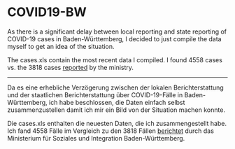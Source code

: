 # COVID19-BW

As there is a significant delay between local reporting and state reporting of
COVID-19 cases in Baden-Württemberg, I decided to just compile the data myself
to get an idea of the situation.

The cases.xls contain the most recent data I compiled. I found 4558 cases vs.
the 3818 cases
[reported](https://sozialministerium.baden-wuerttemberg.de/de/gesundheit-pflege/gesundheitsschutz/infektionsschutz-hygiene/informationen-zu-coronavirus/)
by the ministry.

---


Da es eine erhebliche Verzögerung zwischen der lokalen Berichterstattung und
der staatlichen Berichterstattung über COVID-19-Fälle in Baden-Württemberg, ich
habe beschlossen, die Daten einfach selbst zusammenzustellen
damit ich mir ein Bild von der Situation machen konnte.

Die cases.xls enthalten die neuesten Daten, die ich zusammengestellt habe. Ich
fand 4558 Fälle im Vergleich zu den 3818 Fällen
[berichtet](https://sozialministerium.baden-wuerttemberg.de/de/gesundheit-pflege/gesundheitsschutz/infektionsschutz-hygiene/informationen-zu-coronavirus/)
durch das Ministerium für Soziales und Integration Baden-Württemberg.  
